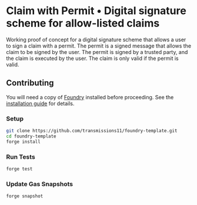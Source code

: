 # Claim with Permit • Digital signature scheme for allow-listed claims

Working proof of concept for a digital signature scheme that allows a user to sign a claim with a permit. The permit is a signed message that allows the claim to be signed by the user. The permit is signed by a trusted party, and the claim is executed by the user. The claim is only valid if the permit is valid.

## Contributing

You will need a copy of [Foundry](https://github.com/foundry-rs/foundry) installed before proceeding. See the [installation guide](https://github.com/foundry-rs/foundry#installation) for details.

### Setup

```sh
git clone https://github.com/transmissions11/foundry-template.git
cd foundry-template
forge install
```

### Run Tests

```sh
forge test
```

### Update Gas Snapshots

```sh
forge snapshot
```
